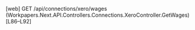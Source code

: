 [web] GET /api/connections/xero/wages  (Workpapers.Next.API.Controllers.Connections.XeroController.GetWages)  [L86–L92]

